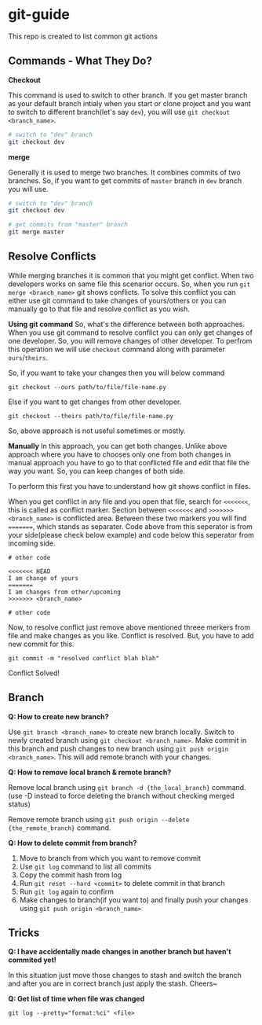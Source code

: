 # git-guide
This repo is created to list common git actions

## Commands - What They Do?

**Checkout**
  
This command is used to switch to other branch. If you get master branch as your default branch intialy when you start or clone project and you want to switch to different branch(let's say `dev`), you will use `git checkout <branch_name>`.
```bash
# switch to "dev" branch
git checkout dev
```

**merge**

Generally it is used to merge two branches. It combines commits of two branches. So, if you want to get commits of `master` branch in `dev` branch you will use.
```bash
# switch to "dev" branch
git checkout dev

# get commits from "master" branch
git merge master
```

## Resolve Conflicts

While merging branches it is common that you might get conflict. When two developers works on same file this scenarior occurs. So, when you run `git merge <branch_name>` git shows conflicts. To solve this conflict you can either use git command to take changes of yours/others or you can manually go to that file and resolve conflict as you wish.

**Using git command**
So, what's the difference between both approaches. When you use git command to resolve conflict you can only get changes of one developer. So, you will remove changes of other developer. To perfrom this operation we will use `checkout` command along with parameter `ours`/`theirs`.
  
So, if you want to take your changes then you will below command
```
git checkout --ours path/to/file/file-name.py
```
Else if you want to get changes from other developer.
```
git checkout --theirs path/to/file/file-name.py
```

So, above approach is not useful sometimes or mostly.

**Manually**
In this approach, you can get both changes. Unlike above approach where you have to chooses only one from both changes in manual approach you have to go to that conflicted file and edit that file the way you want. So, you can keep changes of both side.
  
To perform this first you have to understand how git shows conflict in files.

When you get conflict in any file and you open that file, search for `<<<<<<<`, this is called as conflict marker. Section between `<<<<<<<` and `>>>>>>> <branch_name>` is conflicted area. Between these two markers you will find `=======`, which stands as separater. Code above from this seperator is from your side(please check below example) and code below this seperator from incoming side.
  
```
# other code

<<<<<<< HEAD
I am change of yours
=======
I am changes from other/upcoming
>>>>>>> <branch_name>

# other code
```

Now, to resolve conflict just remove above mentioned threee merkers from file and make changes as you like. Conflict is resolved. But, you have to add new commit for this.

```
git commit -m "resolved conflict blah blah"
```

Conflict Solved!

## Branch

**Q: How to create new branch?**
  
Use `git branch <branch_name>` to create new branch locally. Switch to newly created branch using `git checkout <branch_name>`. Make commit in this branch and push changes to new branch using `git push origin <branch_name>`. This will add remote branch with your changes.

**Q: How to remove local branch & remote branch?**
  
Remove local branch using `git branch -d {the_local_branch}` command. (use -D instead to force deleting the branch without checking merged status)
  
Remove remote branch using `git push origin --delete {the_remote_branch}` command.

**Q: How to delete commit from branch?**
1. Move to branch from which you want to remove commit
2. Use `git log` command to list all commits
3. Copy the commit hash from log
4. Run `git reset --hard <commit>` to delete commit in that branch
5. Run `git log` again to confirm
6. Make changes to branch(if you want to) and finally push your changes using `git push origin <branch_name>`

## Tricks

**Q: I have accidentally made changes in another branch but haven't commited yet!**

In this situation just move those changes to stash and switch the branch and after you are in correct branch just apply the stash. Cheers~

**Q: Get list of time when file was changed**

```
git log --pretty="format:%ci" <file>
```
